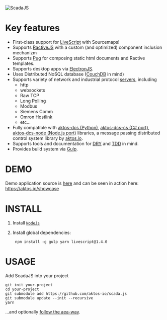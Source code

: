 ![ScadaJS](https://github.com/aktos-io/scada.js/blob/master/src/client/assets/scadajs-text.png)

# Key features

* First-class support for [LiveScript](http://livescript.net) with Sourcemaps!
* Supports [RactiveJS](http://www.ractivejs.org/) with a custom (and optimized) component inclusion mechanizm
* Supports [Pug](https://pugjs.org) for composing static html documents and Ractive templates.
* Supports desktop apps via [ElectronJS](http://electron.atom.io/).
* Uses Distributed NoSQL database ([CouchDB](http://couchdb.apache.org/) in mind)
* Supports variety of network and industrial protocol [servers](./src/server), including
    * http
    * websockets
    * Raw TCP
    * Long Polling
    * Modbus
    * Siemens Comm
    * Omron Hostlink
    * etc...
* Fully compatible with [aktos-dcs (Python)](https://github.com/aktos-io/aktos-dcs), [aktos-dcs-cs (C# port)](https://github.com/aktos-io/aktos-dcs-cs), [aktos-dcs-node (Node.js port)](https://github.com/aktos-io/aktos-dcs-node) libraries, a message passing distributed control system library by [aktos.io](https://aktos.io).
* Supports tools and documentation for [DRY](https://en.wikipedia.org/wiki/Don't_repeat_yourself) and [TDD](https://en.wikipedia.org/wiki/Test-driven_development) in mind.
* Provides build system via [Gulp](http://gulpjs.com).

# DEMO

Demo application source is [here](http://TODO) and can be seen in action here: https://aktos.io/showcase

# INSTALL

1. Install [`NodeJs`](https://nodejs.org) 
2. Install global dependencies:

        npm install -g gulp yarn livescript@1.4.0
    
# USAGE

Add ScadaJS into your project

    git init your-project
    cd your-project 
    git submodule add https://github.com/aktos-io/scada.js
    git submodule update --init --recursive
    yarn

...and optionally [follow the aea-way](doc/aea-way.md).

